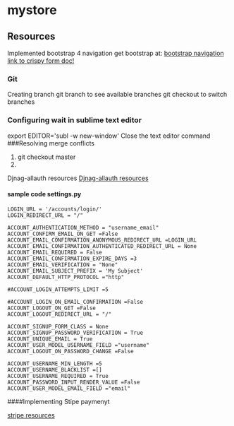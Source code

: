  # mystore
 
## Resources

Implemented bootstrap 4 
navigation get bootstrap at:
[bootstrap navigation](https://v4-alpha.getbootstrap.com/examples/jumbotron/)
[link to crispy form doc!](http://django-crispy-forms.readthedocs.io/en/d-0/install.html)


### Git
Creating branch
git branch to see available branches
git checkout to switch branches
### Configuring wait in sublime text editor
export EDITOR='subl -w new-window'
Close the text editor command
###Resolving merge conflicts
1. git checkout master
1. 


Djnag-allauth resources
[Djnag-allauth resources](https://django-allauth.readthedocs.io/en/latest/installation.html)


#### sample code settings.py
    LOGIN_URL = '/accounts/login/'
    LOGIN_REDIRECT_URL = "/"

    ACCOUNT_AUTHENTICATION_METHOD = "username_email"
    ACCOUNT_CONFIRM_EMAIL_ON_GET =False
    ACCOUNT_EMAIL_CONFIRMATION_ANONYMOUS_REDIRECT_URL =LOGIN_URL
    ACCOUNT_EMAIL_CONFIRMATION_AUTHENTICATED_REDIRECT_URL = None
    ACCOUNT_EMAIL_REQUIRED = False
    ACCOUNT_EMAIL_CONFIRMATION_EXPIRE_DAYS =3
    ACCOUNT_EMAIL_VERIFICATION = "None"
    ACCOUNT_EMAIL_SUBJECT_PREFIX = 'My Subject'
    ACCOUNT_DEFAULT_HTTP_PROTOCOL ="http"

    #ACCOUNT_LOGIN_ATTEMPTS_LIMIT =5
     
    #ACCOUNT_LOGIN_ON_EMAIL_CONFIRMATION =False
    ACCOUNT_LOGOUT_ON_GET =False
    ACCOUNT_LOGOUT_REDIRECT_URL = "/"

    ACCOUNT_SIGNUP_FORM_CLASS = None
    ACCOUNT_SIGNUP_PASSWORD_VERIFICATION = True 
    ACCOUNT_UNIQUE_EMAIL = True 
    ACCOUNT_USER_MODEL_USERNAME_FIELD ="username"
    ACCOUNT_LOGOUT_ON_PASSWORD_CHANGE =False

    ACCOUNT_USERNAME_MIN_LENGTH =5
    ACCOUNT_USERNAME_BLACKLIST =[]
    ACCOUNT_USERNAME_REQUIRED = True   
    ACCOUNT_PASSWORD_INPUT_RENDER_VALUE =False
    ACCOUNT_USER_MODEL_EMAIL_FIELD ="email"
####Implementing Stipe paymenyt

[stripe resources](https://django-allauth.readthedocs.io/en/latest/installation.html)

